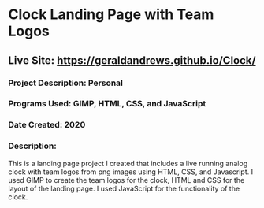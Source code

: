 # Clock Landing Page with Team Logos
## Live Site: https://geraldandrews.github.io/Clock/

### Project Description: Personal
### Programs Used: GIMP, HTML, CSS, and JavaScript
### Date Created: 2020

### Description:
This is a landing page project I created that includes a live running analog clock with team logos from png images using HTML, CSS, and Javascript. I used GIMP to create the team logos for the clock, HTML and CSS for the layout of the landing page. I used JavaScript for the functionality of the clock.


